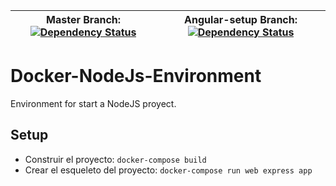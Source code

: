 **Master Branch:** [![Dependency Status](https://www.versioneye.com/user/projects/59975f8c368b08141959eb13/badge.svg?style=flat-square)](https://www.versioneye.com/user/projects/59975f8c368b08141959eb13) | **Angular-setup Branch:** [![Dependency Status](https://www.versioneye.com/user/projects/59975f8b368b0813c2af9f4d/badge.svg?style=flat-square)](https://www.versioneye.com/user/projects/59975f8b368b0813c2af9f4d)
------------ | -------------

# Docker-NodeJs-Environment
Environment for start a NodeJS proyect.

## Setup
* Construir el proyecto: `docker-compose build`
* Crear el esqueleto del proyecto: `docker-compose run web express app`
